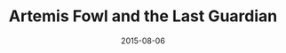 ---
date: 2015-08-06
dateYear: 2015
isbn: 9780141340814
title: Artemis Fowl and the Last Guardian
description: "The final thrilling Artemis Fowl adventure in Eoin Colfer's globally bestselling series. Let the misadventure begin - for the last time.The thrilling climax to this globally bestselling series - but will it all end happily ever after?"
cover: cover-artemis-fowl-last-guardian.jpeg
coverGoogle: https://books.google.com/books/content?id=m2QrED3nj8kC&printsec=frontcover&img=1&zoom=1&source=gbs_api
pageCount: 325
authors: Eoin Colfer
publishers: Penguin UK
published: 2012
publishedYear: 2011
bookSeries: Artemis Fowl
shelves:
- fiction
---